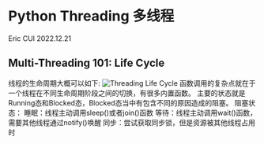 # Python Threading 多线程
Eric CUI 2022.12.21

## Multi-Threading 101: Life Cycle
线程的生命周期大概可以如下:
![Threading Life Cycle](https://img-blog.csdn.net/20180713112621182?watermark/2/text/aHR0cHM6Ly9ibG9nLmNzZG4ubmV0L2JydWNld29uZzA1MTY=/font/5a6L5L2T/fontsize/400/fill/I0JBQkFCMA==/dissolve/70)
函数调用的复杂点就在于一个线程在不同生命周期阶段之间的切换，有很多内置函数。
主要的状态就是Running态和Blocked态，Blocked态当中有包含不同的原因造成的阻塞。
阻塞状态：
睡眠：线程主动调用sleep()或者join()函数
等待：线程主动调用wait()函数，需要其他线程通过notify()唤醒
同步：尝试获取同步锁，但是资源被其他线程占用时
